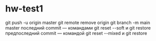 # hw-test1
git push -u origin master
git remote remove origin
git branch -m main master
последний commit — командами git reset --soft и git restore
предпоследний commit — командой git reset --mixed и git restore
